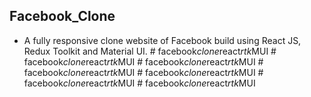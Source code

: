 ## Facebook_Clone

- A fully responsive clone website of Facebook build using React JS, Redux Toolkit and Material UI.
#   f a c e b o o k _ c l o n e _ r e a c t _ r t k _ M U I  
 #   f a c e b o o k _ c l o n e _ r e a c t _ r t k _ M U I  
 #   f a c e b o o k _ c l o n e _ r e a c t _ r t k _ M U I  
 #   f a c e b o o k _ c l o n e _ r e a c t _ r t k _ M U I  
 #   f a c e b o o k _ c l o n e _ r e a c t _ r t k _ M U I  
 #   f a c e b o o k _ c l o n e _ r e a c t _ r t k _ M U I  
 #   f a c e b o o k _ c l o n e _ r e a c t _ r t k _ M U I  
 